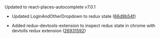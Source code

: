 Updated to react-places-autocomplete v7.0.1

* Updated LoginAndOtherDropdown to redux state ([66d9b54f](https://github.com/CoVoCre/CoVoBETA/commit/66d9b54f7f0a2c8ed2438e849e94a618864520d3))

* Added redux-devtools-extension to inspect redux state in chrome with devtolls redux extension ([26931592](https://github.com/CoVoCre/CoVoBETA/commit/269315926b50fdb199967e17aa3292e051a81444))
